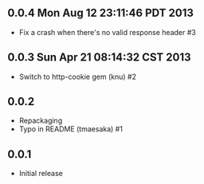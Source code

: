 ## 0.0.4  Mon Aug 12 23:11:46 PDT 2013

- Fix a crash when there's no valid response header #3

## 0.0.3  Sun Apr 21 08:14:32 CST 2013

- Switch to http-cookie gem (knu) #2

## 0.0.2

- Repackaging
- Typo in README (tmaesaka) #1

## 0.0.1

- Initial release